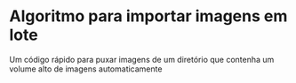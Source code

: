 # Algoritmo para importar imagens em lote
Um código rápido para puxar imagens de um diretório que contenha um volume alto de imagens automaticamente
